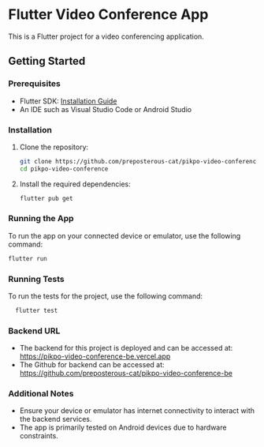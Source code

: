 # Flutter Video Conference App

This is a Flutter project for a video conferencing application.

## Getting Started

### Prerequisites

- Flutter SDK: [Installation Guide](https://flutter.dev/docs/get-started/install)
- An IDE such as Visual Studio Code or Android Studio

### Installation

1. Clone the repository:
   ```bash
   git clone https://github.com/preposterous-cat/pikpo-video-conference.git
   cd pikpo-video-conference
   ```
2. Install the required dependencies:
   ```bash
   flutter pub get
   ```

### Running the App

To run the app on your connected device or emulator, use the following command:
  ```bash
  flutter run
  ```

### Running Tests

To run the tests for the project, use the following command:
 ```bash
   flutter test
   ```

### Backend URL

- The backend for this project is deployed and can be accessed at: https://pikpo-video-conference-be.vercel.app
- The Github for backend can be accessed at: https://github.com/preposterous-cat/pikpo-video-conference-be

### Additional Notes

- Ensure your device or emulator has internet connectivity to interact with the backend services.
- The app is primarily tested on Android devices due to hardware constraints.
